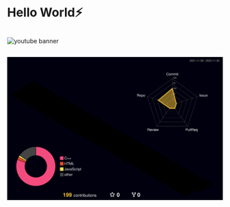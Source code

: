 # Hello World⚡
##
![youtube banner](https://user-images.githubusercontent.com/118968916/204852438-838289fb-073b-43a7-b18a-037177a12d03.png)
##
![3d](./profile-3d-contrib/profile-night-rainbow.svg)
##
